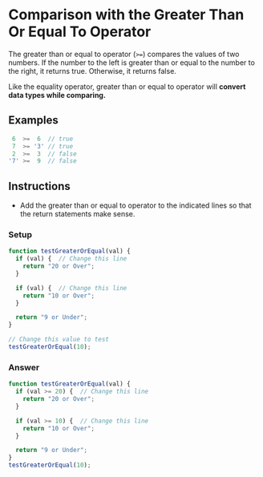 # Comparison with the Greater Than Or Equal To Operator

The greater than or equal to operator (`>=`) compares the values of
two numbers. If the number to the left is greater than or equal to
the number to the right, it returns true. Otherwise, it returns false.

Like the equality operator, greater than or equal to operator
will **convert data types while comparing.**

## Examples

```javascript
 6  >=  6  // true
 7  >= '3' // true
 2  >=  3  // false
'7' >=  9  // false
```

## Instructions
 - Add the greater than or equal to operator to the indicated lines
 so that the return statements make sense.

### Setup

```javascript
function testGreaterOrEqual(val) {
  if (val) {  // Change this line
    return "20 or Over";
  }

  if (val) {  // Change this line
    return "10 or Over";
  }

  return "9 or Under";
}

// Change this value to test
testGreaterOrEqual(10);
```

### Answer

```javascript
function testGreaterOrEqual(val) {
  if (val >= 20) {  // Change this line
    return "20 or Over";
  }

  if (val >= 10) {  // Change this line
    return "10 or Over";
  }

  return "9 or Under";
}
testGreaterOrEqual(10);
```
